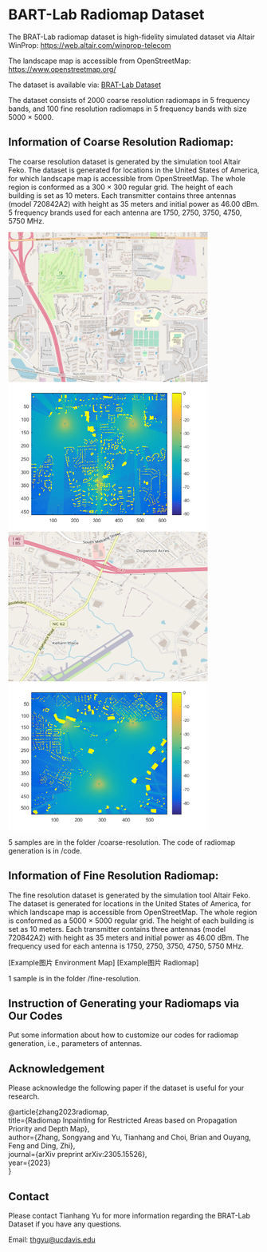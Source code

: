 # BART-Lab Radiomap Dataset
The BRAT-Lab radiomap dataset is high-fidelity simulated dataset via Altair WinProp: https://web.altair.com/winprop-telecom

The landscape map is accessible from OpenStreetMap: https://www.openstreetmap.org/

The dataset is available via: [BRAT-Lab Dataset](https://www.dropbox.com/scl/fo/kua86qnk1aukt8i4f2rma/h?rlkey=j82kiq4dgaw3l0bzbeyfvv4oi&dl=0)

The dataset consists of 2000 coarse resolution radiomaps in 5 frequency bands, and 100 fine resolution radiomaps in 5 frequency bands with size 5000 × 5000.

## Information of Coarse Resolution Radiomap:
The coarse resolution dataset is generated by the simulation tool Altair Feko. The dataset is generated for locations in the United States of America, for which landscape map is accessible from OpenStreetMap. 
The whole region is conformed as a 300 × 300 regular grid. The height of each building is set as 10 meters. 
Each transmitter contains three antennas (model 720842A2) with height as 35 meters and initial power as 46.00 dBm. 
5 frequency brands used for each antenna are 1750, 2750, 3750, 4750, 5750 MHz.

<div>
<img src="https://github.com/BRATLab-UCD/Radiomap-Data/blob/main/examples/3750MHz_1604_urbanmap.png?raw=true" width="400" height="300" align="center">
<img src="https://github.com/BRATLab-UCD/Radiomap-Data/blob/main/examples/3750MHz_1604_radiomap.png?raw=true" width="400" height="300" align="center">
</div>
<div>
<img src="https://github.com/BRATLab-UCD/Radiomap-Data/blob/main/examples/3750MHz_1700_urbanmap.png?raw=true" width="400" height="300" align="center">
<img src="https://github.com/BRATLab-UCD/Radiomap-Data/blob/main/examples/3750MHz_1700_radiomap.png?raw=true" width="400" height="300" align="center">
</div>

5 samples are in the folder /coarse-resolution. The code of radiomap generation is in /code.

## Information of Fine Resolution Radiomap:
The fine resolution dataset is generated by the simulation tool Altair Feko. The dataset is generated for locations in the United States of America, for which landscape map is accessible from OpenStreetMap. 
The whole region is conformed as a 5000 × 5000 regular grid. The height of each building is set as 10 meters. 
Each transmitter contains three antennas (model 720842A2) with height as 35 meters and initial power as 46.00 dBm. 
The frequency used for each antenna is 1750, 2750, 3750, 4750, 5750 MHz. 

[Example图片 Environment Map] [Example图片 Radiomap]

1 sample is in the folder /fine-resolution.

## Instruction of Generating your Radiomaps via Our Codes
Put some information about how to customize our codes for radiomap generation, i.e., parameters of antennas.

## Acknowledgement
Please acknowledge the following paper if the dataset is useful for your research.

@article{zhang2023radiomap,<br/>
  title={Radiomap Inpainting for Restricted Areas based on Propagation Priority and Depth Map}, <br/>
  author={Zhang, Songyang and Yu, Tianhang and Choi, Brian and Ouyang, Feng and Ding, Zhi},<br/>
  journal={arXiv preprint arXiv:2305.15526}, <br/>
  year={2023} <br/>
}

## Contact
Please contact Tianhang Yu for more information regarding the BRAT-Lab Dataset if you have any questions.

Email: thgyu@ucdavis.edu
